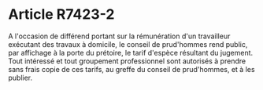 # Article R7423-2

  
A l'occasion de différend portant sur la rémunération d'un travailleur exécutant des travaux à domicile, le conseil de prud'hommes rend public, par affichage à la porte du prétoire, le tarif d'espèce résultant du jugement.   
Tout intéressé et tout groupement professionnel sont autorisés à prendre sans frais copie de ces tarifs, au greffe du conseil de prud'hommes, et à les publier.